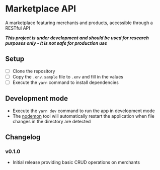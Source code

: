 # Marketplace API

A marketplace featuring merchants and products, accessible through a RESTful API

**_This project is under development and should be used for research purposes only - it is not safe for production use_**

## Setup

- [ ] Clone the repository
- [ ] Copy the `.env.sample` file to `.env` and fill in the values
- [ ] Execute the `yarn` command to install dependencies

## Development mode

- Execute the `yarn dev` command to run the app in development mode
- The [nodemon](https://yarnpkg.com/package/nodemon) tool will automatically restart the application when file changes in the directory are detected

## Changelog

### v0.1.0

- Initial release providing basic CRUD operations on merchants
